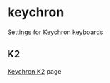 # keychron
Settings for Keychron keyboards

## K2
[Keychron K2](https://github.com/Kurgol/keychron/blob/master/k2.md) page
